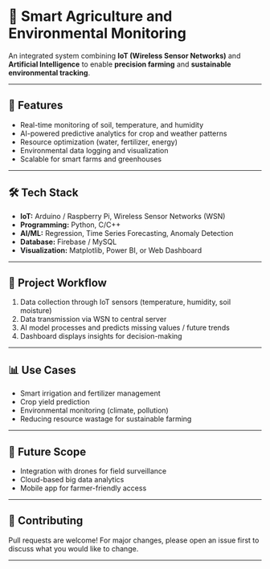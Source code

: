 # 🌱 Smart Agriculture and Environmental Monitoring  

An integrated system combining **IoT (Wireless Sensor Networks)** and **Artificial Intelligence** to enable **precision farming** and **sustainable environmental tracking**.  

---

## 🚀 Features  
- Real-time monitoring of soil, temperature, and humidity  
- AI-powered predictive analytics for crop and weather patterns  
- Resource optimization (water, fertilizer, energy)  
- Environmental data logging and visualization  
- Scalable for smart farms and greenhouses  

---

## 🛠️ Tech Stack  
- **IoT:** Arduino / Raspberry Pi, Wireless Sensor Networks (WSN)  
- **Programming:** Python, C/C++  
- **AI/ML:** Regression, Time Series Forecasting, Anomaly Detection  
- **Database:** Firebase / MySQL  
- **Visualization:** Matplotlib, Power BI, or Web Dashboard  

---

## 📂 Project Workflow  
1. Data collection through IoT sensors (temperature, humidity, soil moisture)  
2. Data transmission via WSN to central server  
3. AI model processes and predicts missing values / future trends  
4. Dashboard displays insights for decision-making  

---

## 📊 Use Cases  
- Smart irrigation and fertilizer management  
- Crop yield prediction  
- Environmental monitoring (climate, pollution)  
- Reducing resource wastage for sustainable farming  

---

## 📌 Future Scope  
- Integration with drones for field surveillance  
- Cloud-based big data analytics  
- Mobile app for farmer-friendly access  

---

## 🤝 Contributing  
Pull requests are welcome! For major changes, please open an issue first to discuss what you would like to change.  

---

 

